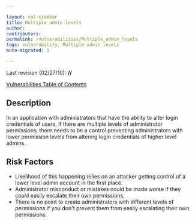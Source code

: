 ```yaml
---

layout: col-sidebar
title: Multiple admin levels
author: 
contributors: 
permalink: /vulnerabilities/Multiple_admin_levels
tags: vulnerability, Multiple admin levels
auto-migrated: 1

---
```


Last revision (02/27/10): **//**

[Vulnerabilities Table of Contents](ASDR_TOC_Vulnerabilities "wikilink")

## Description

In an application with administrators that have the ability to alter
login credentials of users, if there are multiple levels of
administrator permissions, there needs to be a control preventing
administrators with lower permission levels from altering login
credentials of higher level admins.

## Risk Factors

  - Likelihood of this happening relies on an attacker getting control
    of a lower level admin account in the first place.
  - Administrator misconduct or mistakes could be made worse if they
    could easily escalate their own permissions.
  - There is no point to create administrators with different levels of
    permissions if you don't prevent them from easily escalating their
    own permissions.